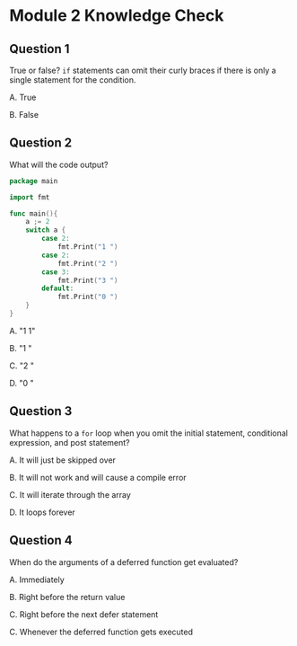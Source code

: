 # Module 2 Knowledge Check


## Question 1

True or false? `if` statements can omit their curly braces if there is only a single statement for the condition.

A. True

B. False

## Question 2

What will the code output?

```go
package main

import fmt

func main(){
    a ;= 2
    switch a {
        case 2:
            fmt.Print("1 ")
        case 2:
            fmt.Print("2 ")
        case 3:
            fmt.Print("3 ")
        default: 
            fmt.Print("0 ")
    }   
}
```

A. "1 1"

B. "1 "

C. "2 "

D. "0 "



## Question 3

What happens to a `for` loop when you omit the initial statement, conditional expression, and post statement?

A. It will just be skipped over

B. It will not work and will cause a compile error

C. It will iterate through the array

D. It loops forever


## Question 4

When do the arguments of a deferred function get evaluated?

A. Immediately

B. Right before the return value

C. Right before the next defer statement

C. Whenever the deferred function gets executed

